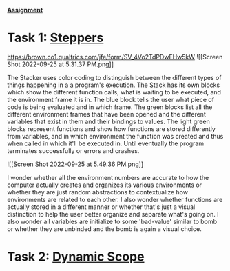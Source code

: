 **[Assignment](https://cs.brown.edu/courses/csci1730/2022/analysis.html)**
# Task 1: [Steppers](https://cs.brown.edu/courses/csci1730/2022/steppers.html)
https://brown.co1.qualtrics.com/jfe/form/SV_4Vo2TdPDwFHw5kW
![[Screen Shot 2022-09-25 at 5.31.37 PM.png]]

The Stacker uses color coding to distinguish between the different types of things happening in a a program's execution. The Stack has its own blocks which show the different function calls, what is waiting to be executed, and the environment frame it is in. The blue block tells the user what piece of code is being evaluated and in which frame. The green blocks list all the different environment frames that have been opened and the different variables that exist in them and their bindings to values. The light green blocks represent functions and show how functions are stored differently from variables, and in which environment the function was created and thus when called in which it'll be executed in. Until eventually the program terminates successfully or errors and crashes.

![[Screen Shot 2022-09-25 at 5.49.36 PM.png]]

I wonder whether all the environment numbers are accurate to how the computer actually creates and organizes its various environments or whether they are just random abstractions to contextualize how environments are related to each other. I also wonder whether functions are actually stored in a different manner or whether that's just a visual distinction to help the user better organize and separate what's going on. I also wonder all variables are initialize to some 'bad-value' similar to bomb or whether they are unbinded and the bomb is again a visual choice. 



# Task 2: [Dynamic Scope](https://cs.brown.edu/courses/csci1730/2022/dyn-scope.html)


